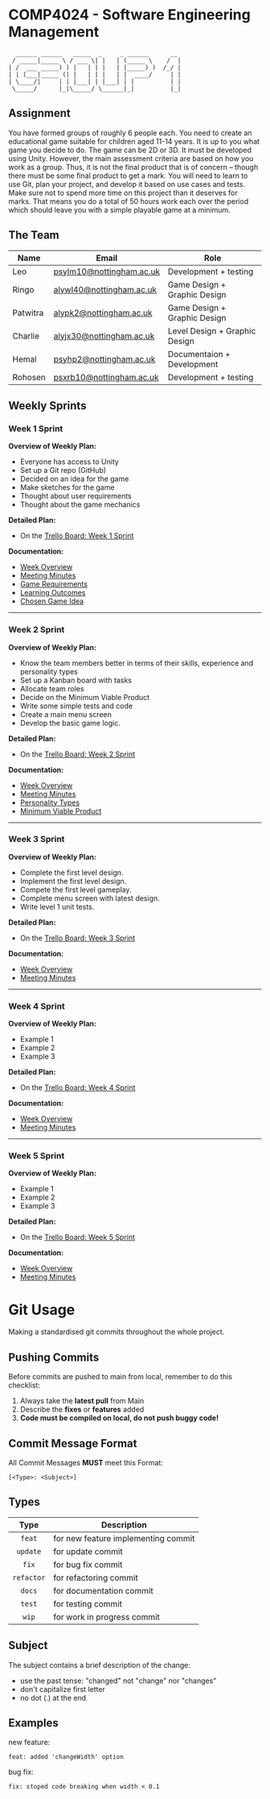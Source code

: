# COMP4024 - Software Engineering Management

```
  ______ ______   _____  _     _ ______      __
 / _____|_____ \ / ___ \| |   | (_____ \    /  |
| /  ___ _____) ) |   | | |   | |_____) )  /_/ |
| | (___|_____ (| |   | | |   | |  ____/     | |
| \____/|     | | |___| | |___| | |          | |
 \_____/      |_|\_____/ \______|_|          |_|
```

## Assignment

You have formed groups of roughly 6 people each. You need to create an
educational game suitable for children aged 11-14 years. It is up to you what
game you decide to do. The game can be 2D or 3D. It must be developed
using Unity. However, the main assessment criteria are based on how you
work as a group. Thus, it is not the final product that is of concern – though
there must be some final product to get a mark. You will need to learn to use
Git, plan your project, and develop it based on use cases and tests. Make
sure not to spend more time on this project than it deserves for marks. That
means you do a total of 50 hours work each over the period which should
leave you with a simple playable game at a minimum.

## The Team

| Name     | Email                    | Role                          |
| -------- | ------------------------ | ----------------------------- |
| Leo      | psylm10@nottingham.ac.uk | Development + testing         |
| Ringo    | alywl40@nottingham.ac.uk | Game Design + Graphic Design  |
| Patwitra | alypk2@nottingham.ac.uk  | Game Design + Graphic Design  |
| Charlie  | alyjx30@nottingham.ac.uk | Level Design + Graphic Design |
| Hemal    | psyhp2@nottingham.ac.uk  | Documentaion + Development    |
| Rohosen  | psxrb10@nottingham.ac.uk | Development + testing         |

## Weekly Sprints

### Week 1 Sprint

**Overview of Weekly Plan:**

- Everyone has access to Unity
- Set up a Git repo (GitHub)
- Decided on an idea for the game
- Make sketches for the game
- Thought about user requirements
- Thought about the game mechanics

**Detailed Plan:**

- On the [Trello Board: Week 1 Sprint](https://trello.com/b/bZQf9yUQ/week-1-sprint)

**Documentation:**

- [Week Overview](weekly-reports/week1/week1-Overview.md)
- [Meeting Minutes](weekly-reports/week1/week1-Meeting.md)
- [Game Requirements](weekly-reports/week1/week1-Requirements.md)
- [Learning Outcomes](weekly-reports/week1/week1-LearningOutcomes.md)
- [Chosen Game Idea](weekly-reports/week1/week1-FinalGameIdea.md)

---

### Week 2 Sprint

**Overview of Weekly Plan:**

- Know the team members better in terms of their skills, experience and personality types
- Set up a Kanban board with tasks
- Allocate team roles
- Decide on the Minimum Viable Product
- Write some simple tests and code
- Create a main menu screen
- Develop the basic game logic.

**Detailed Plan:**

- On the [Trello Board: Week 2 Sprint](https://trello.com/b/bZQf9yUQ/week-2-sprint)

**Documentation:**

- [Week Overview](weekly-reports/week2/week2-Overview.md)
- [Meeting Minutes](weekly-reports/week2/week2-Meeting.md)
- [Personality Types](weekly-reports/week2/week2-Personality.md)
- [Minimum Viable Product](weekly-reports/week2/week2-MVP.md)

---

### Week 3 Sprint

**Overview of Weekly Plan:**

- Complete the first level design.
- Implement the first level design.
- Compete the first level gameplay.
- Complete menu screen with latest design.
- Write level 1 unit tests.

**Detailed Plan:**

- On the [Trello Board: Week 3 Sprint](https://trello.com/b/bZQf9yUQ/week-3-sprint)

**Documentation:**

- [Week Overview](weekly-reports/week3/week3-Overview.md)
- [Meeting Minutes](weekly-reports/week3/week3-Meeting.md)

---

### Week 4 Sprint

**Overview of Weekly Plan:**

- Example 1
- Example 2
- Example 3

**Detailed Plan:**

- On the [Trello Board: Week 4 Sprint](https://trello.com/b/bZQf9yUQ/week-4-sprint)

**Documentation:**

- [Week Overview](weekly-reports/week4/week4-Overview.md)
- [Meeting Minutes](weekly-reports/week4/week4-Meeting.md)

---

### Week 5 Sprint

**Overview of Weekly Plan:**

- Example 1
- Example 2
- Example 3

**Detailed Plan:**

- On the [Trello Board: Week 5 Sprint](https://trello.com/b/bZQf9yUQ/week-5-sprint)

**Documentation:**

- [Week Overview](weekly-reports/week5/week5-Overview.md)
- [Meeting Minutes](weekly-reports/week5/week5-Meeting.md)

# Git Usage

Making a standardised git commits throughout the whole project.

## Pushing Commits

Before commits are pushed to main from local, remember to do this checklist:

1. Always take the **latest pull** from Main
2. Describe the **fixes** or **features** added
3. **Code must be compiled on local, do not push buggy code!**

## Commit Message Format

All Commit Messages **MUST** meet this Format:

```
[<Type>: <Subject>]
```

## Types

|    Type    | Description                         |
| :--------: | ----------------------------------- |
|   `feat`   | for new feature implementing commit |
|  `update`  | for update commit                   |
|   `fix`    | for bug fix commit                  |
| `refactor` | for refactoring commit              |
|   `docs`   | for documentation commit            |
|   `test`   | for testing commit                  |
|   `wip`    | for work in progress commit         |

## Subject

The subject contains a brief description of the change:

- use the past tense: "changed" not "change" nor "changes"
- don't capitalize first letter
- no dot (.) at the end

## Examples

new feature:

```
feat: added 'changeWidth' option
```

bug fix:

```
fix: stoped code breaking when width < 0.1
```
